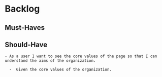 # Backlog

## Must-Haves

  
## Should-Have

    - As a user I want to see the core values of the page so that I can understand the aims of the organization.
    
      -  Given the core values of the organization.
    
    
